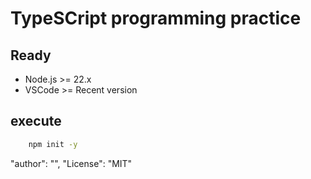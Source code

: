 # TypeSCript programming practice

## Ready

- Node.js >= 22.x
- VSCode >= Recent version

## execute

``` bash
    npm init -y
```

"author": "<My Name>",
"License": "MIT"